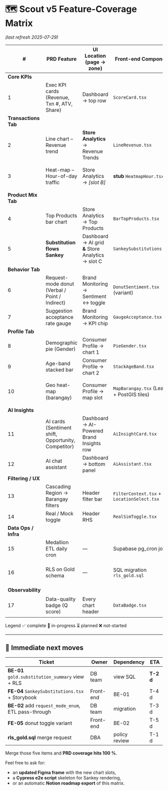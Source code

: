 # 🗺️ Scout v5 Feature-Coverage Matrix

*(last refresh 2025-07-29)*

| #                    | PRD Feature                                         | UI Location <br>(page → zone)                          | Front-end Component                         | DB / API Source                                                  | Status                            |
| -------------------- | --------------------------------------------------- | ------------------------------------------------------ | ------------------------------------------- | ---------------------------------------------------------------- | --------------------------------- |
| **Core KPIs**        |                                                     |                                                        |                                             |                                                                  |                                   |
| 1                    | Exec KPI cards (Revenue, Txn #, ATV, Share)         | Dashboard → top row                                    | `ScoreCard.tsx`                             | `gold.executive_kpi_summary` • `/api/v5/kpis/executive`          | ✅ Done                            |
| **Transactions Tab** |                                                     |                                                        |                                             |                                                                  |                                   |
| 2                    | Line chart – Revenue trend                          | **Store Analytics** → Revenue Trends                   | `LineRevenue.tsx`                           | `gold.daily_transaction_summary`                                 | ✅ Done                            |
| 3                    | Heat-map – Hour-of-day traffic                      | Store Analytics → *\[slot B]*                          | **stub** `HeatmapHour.tsx`                  | `silver.transactions`                                            | ⏳ Planned (Sprint 02)             |
| **Product Mix Tab**  |                                                     |                                                        |                                             |                                                                  |                                   |
| 4                    | Top Products bar chart                              | Store Analytics → Top Products                         | `BarTopProducts.tsx`                        | `gold.top_products_view`                                         | ✅ Done                            |
| 5                    | **Substitution flows Sankey**                       | Dashboard → AI grid <br>**&** Store Analytics → slot C | `SankeySubstitutions.tsx`                   | `gold.substitution_summary` • `/api/v5/substitutions`            | 🔄 **In progress** (BE-01, FE-04) |
| **Behavior Tab**     |                                                     |                                                        |                                             |                                                                  |                                   |
| 6                    | Request-mode donut (Verbal / Point / Indirect)      | Brand Monitoring → Sentiment ↔ toggle                  | `DonutSentiment.tsx` (variant)              | adds `request_mode_enum` in `silver.transactions`                | 🔄 In progress (BE-02, FE-05)     |
| 7                    | Suggestion acceptance rate gauge                    | Brand Monitoring → KPI chip                            | `GaugeAcceptance.tsx`                       | `gold.behavior_metrics_view`                                     | ❌ Not started                     |
| **Profile Tab**      |                                                     |                                                        |                                             |                                                                  |                                   |
| 8                    | Demographic pie (Gender)                            | Consumer Profile → chart 1                             | `PieGender.tsx`                             | `gold.demographics_view`                                         | ✅ Done                            |
| 9                    | Age-band stacked bar                                | Consumer Profile → chart 2                             | `StackAgeBand.tsx`                          | `gold.demographics_view`                                         | ✅ Done                            |
| 10                   | Geo heat-map (barangay)                             | Consumer Profile → map slot                            | `MapBarangay.tsx` (Leaflet + PostGIS tiles) | `philippines_locations` / `spend_by_barangay`                    | ⏳ Planned (Sprint 03)             |
| **AI Insights**      |                                                     |                                                        |                                             |                                                                  |                                   |
| 11                   | AI cards (Sentiment shift, Opportunity, Competitor) | Dashboard → AI-Powered Brand Insights row              | `AiInsightCard.tsx`                         | Claude call via `/api/v5/insights`                               | ✅ Done                            |
| 12                   | AI chat assistant                                   | Dashboard → bottom panel                               | `AiAssistant.tsx`                           | `/api/v5/assistant` (Edge)                                       | ✅ Done                            |
| **Filtering / UX**   |                                                     |                                                        |                                             |                                                                  |                                   |
| 13                   | Cascading Region → Barangay filters                 | Header filter bar                                      | `FilterContext.tsx` + `LocationSelect.tsx`  | `master_locations` (RT)                                          | ✅ Done                            |
| 14                   | Real / Mock toggle                                  | Header RHS                                             | `RealSimToggle.tsx`                         | `filter_store.realSim` ctx                                       | ✅ Done                            |
| **Data Ops / Infra** |                                                     |                                                        |                                             |                                                                  |                                   |
| 15                   | Medallion ETL daily cron                            | —                                                      | Supabase pg\_cron jobs                      | functions `process_bronze_to_silver`, `aggregate_silver_to_gold` | ✅ Live                            |
| 16                   | RLS on Gold schema                                  | —                                                      | SQL migration `rls_gold.sql`                | Supabase policies                                                | 🔄 Waiting for DBA approval       |
| **Observability**    |                                                     |                                                        |                                             |                                                                  |                                   |
| 17                   | Data-quality badge (Q score)                        | Every chart header                                     | `DataBadge.tsx`                             | fields `data_quality_score`, `data_coverage_pct`                 | ⏳ Planned (FE-06)                 |

Legend  ✅ complete 🔄 in-progress ⏳ planned ❌ not-started

---

## 📌 Immediate next moves

| Ticket                                              | Owner     | Dependency    | ETA       |
| --------------------------------------------------- | --------- | ------------- | --------- |
| **BE-01** `gold.substitution_summary` view + RLS    | DB team   | view SQL      | **T-2 d** |
| **FE-04** `SankeySubstitutions.tsx` + Storybook     | Front-end | BE-01         | T-4 d     |
| **BE-02** add `request_mode_enum`, ETL pass-through | DB team   | migration     | T-3 d     |
| **FE-05** donut toggle variant                      | Front-end | BE-02         | T-5 d     |
| **rls\_gold.sql** merge request                     | DBA       | policy review | T-1 d     |

Merge those five items and **PRD coverage hits 100 %**.

Feel free to ask for:

* an **updated Figma frame** with the new chart slots,
* a **Cypress e2e script** skeleton for Sankey rendering,
* or an automatic **Notion roadmap export** of this matrix.